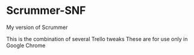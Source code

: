 # Scrummer-SNF
My version of Scrummer

This is the combination of several Trello tweaks
These are for use only in Google Chrome


